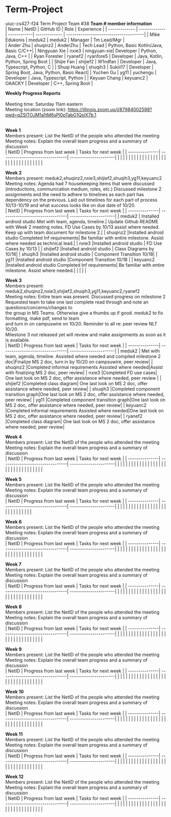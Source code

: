 # Term-Project
uiuc-cs427-f24 Term Project Team #38
<b>Team # member information</b>
<br/>
| Name          | NetID         | GitHub ID   | Role          | Experience                            |
| ------------- | ------------- | ------------| ------------- | --------------------------------------|
| Mike Edukonis | meduk2        | meduk2      | Manager       | Tm Lead/Mgr                           |            
| Ander Zhu     | shuqinz2      | AnderZhu    | Tech Lead     | Python, Basic Kotlin/Java, Basic C/C++|
| Ningyuan Xie  | nxie3         | ningyuan-xie| Developer     | Python, Java, C++                     |
| Ryan Forester | ryanef2       | ryanfore5   | Developer     | Java, Kotlin, Python, Spring Boot     |
| Shijie Fan    | shijief2      | W1ndfan     | Developer     | Java, Typescript, Python, C           |
| Shuqi Huang   | shuqih3       | Sukiii17    | Developer     | Spring Boot, Java, Python, Basic React|
| Yuchen Gu     | yg11          | yuchengu    | Developer     | Java, Typescript, Python              |
| Keyuan Chang  | keyuanc2      | OAACKY      | Developer     | C++, Spring Boot                      |
<br/>

<b>Weekly Progress Reports</b>
</br> 
</br>
Meeting time: Saturday 11am eastern
</br> 
Meeting location (zoom link): https://illinois.zoom.us/j/87984002598?pwd=qZSlTOJM1a1tM6sPl0pTabG1QsIX7b.1
</br> 
</br>

<b>Week 1</b>
</br>
Members present: List the NetID of the people who attended the meeting
</br>
Meeting notes: Explain the overall team progress and a summary of discussion
</br>
| NetID          | Progress from last week         | Tasks for next week   |
| ---------------| --------------------------------| ----------------------|
|                |                                 |                       |
|                |                                 |                       |
|                |                                 |                       |
|                |                                 |                       |
|                |                                 |                       |
|                |                                 |                       |
|                |                                 |                       |
|                |                                 |                       |
</br>


<b>Week 2</b>
</br>
Members present: meduk2,shuqinz2,nxie3,shijief2,shuqih3,yg11,keyuanc2
</br>
Meeting notes: Agenda had 7 housekeeping items that were discussed (introductions, communication medium, roles, etc.)
Discussed milestone 2 assignments and the need to adhere to timelines as each part has dependency on the previous. 
Laid out timelines for each part of process 10/13-10/19 and what success looks like on due date of 10/20.
</br>
| NetID          | Progress from last week         | Tasks for next week   |
| ---------------| --------------------------------| ----------------------|
| meduk2         |  Installed android studio Met with team, agenda, timeline.| Update Github README with Week 2 meeting notes. FD Use Cases by 10/13 assist where needed.  Keep up with team document for milestone 2.|
| shuqinz2       |Installed android studio Completed Inf requirements| Be familiar with entire milestone. Assist where needed as technical lead.|
| nxie3          |Installed android studio         | FD Use Cases by 10/13 |
| shijief2       |Installed android studio         | Class Diagrams by 10/16|
| shuqih3        |Installed android studio         | Component Transition 10/18|
| yg11           |Installed android studio         |Component Transition 10/18 |
| keyuanc2       |Installed android studio Completed Inf requirements| Be familiar with entire milestone. Assist where needed.|
|                |                                 |                       |
</br>


<b>Week 3</b>
</br>
Members present: meduk2,shuqinz2,nxie3,shijief2,shuqih3,yg11,keyuanc2,ryanef2
</br>
Meeting notes: Entire team was present.  Discussed progress on milestone 2<br>
Requested team to take one last complete read through and note an questions/concerns/changes to<br>
the group in MS Teams.  Otherwise give a thumbs up if good.  meduk2 to fix formatting, make pdf, send to team<br>
and turn in on campuswire on 10/20.  Reminder to all re: peer review NLT 10/20. <br>
Milestone 3 not released yet will review and make assignments as soon as it is available.
</br>
| NetID          | Progress from last week         | Tasks for next week   |
| ---------------| --------------------------------| ----------------------|
| meduk2         | Met with team, agenda, timeline. Assisted where needed and compiled milestone 2 doc|Finalize MS 2 doc, turn in by 10/20 on campsuwire, peer review|
| shuqinz2       |Completed informal requirements Assisted where needed|Assist with finalizing MS 2 doc, peer review|
| nxie3          |Completed FD use cases| One last look on MS 2 doc, offer assistance where needed, peer review |
| shijief2       |Completed class diagram| One last look on MS 2 doc, offer assistance where needed, peer review|
| shuqih3        |Completed component transition graph|One last look on MS 2 doc, offer assistance where needed, peer review|
| yg11           |Completed component transition graph|One last look on MS 2 doc, offer assistance where needed, peer review|
| keyuanc2       |Completed informal requirements Assisted where needed|One last look on MS 2 doc, offer assistance where needed, peer review|
| ryanef2        |Completed class diagram| One last look on MS 2 doc, offer assistance where needed, peer review|
</br>


<b>Week 4</b>
</br>
Members present: List the NetID of the people who attended the meeting
</br>
Meeting notes: Explain the overall team progress and a summary of discussion
</br>
| NetID          | Progress from last week         | Tasks for next week   |
| ---------------| --------------------------------| ----------------------|
|                |                                 |                       |
|                |                                 |                       |
|                |                                 |                       |
|                |                                 |                       |
|                |                                 |                       |
|                |                                 |                       |
|                |                                 |                       |
|                |                                 |                       |
</br>


<b>Week 5</b>
</br>
Members present: List the NetID of the people who attended the meeting
</br>
Meeting notes: Explain the overall team progress and a summary of discussion
</br>
| NetID          | Progress from last week         | Tasks for next week   |
| ---------------| --------------------------------| ----------------------|
|                |                                 |                       |
|                |                                 |                       |
|                |                                 |                       |
|                |                                 |                       |
|                |                                 |                       |
|                |                                 |                       |
|                |                                 |                       |
</br>


<b>Week 6</b>
</br>
Members present: List the NetID of the people who attended the meeting
</br>
Meeting notes: Explain the overall team progress and a summary of discussion
</br>
| NetID          | Progress from last week         | Tasks for next week   |
| ---------------| --------------------------------| ----------------------|
|                |                                 |                       |
|                |                                 |                       |
|                |                                 |                       |
|                |                                 |                       |
|                |                                 |                       |
|                |                                 |                       |
|                |                                 |                       |
|                |                                 |                       |
</br>


<b>Week 7</b>
</br>
Members present: List the NetID of the people who attended the meeting
</br>
Meeting notes: Explain the overall team progress and a summary of discussion
</br>
| NetID          | Progress from last week         | Tasks for next week   |
| ---------------| --------------------------------| ----------------------|
|                |                                 |                       |
|                |                                 |                       |
|                |                                 |                       |
|                |                                 |                       |
|                |                                 |                       |
|                |                                 |                       |
|                |                                 |                       |
|                |                                 |                       |
</br>


<b>Week 8</b>
</br>
Members present: List the NetID of the people who attended the meeting
</br>
Meeting notes: Explain the overall team progress and a summary of discussion
</br>
| NetID          | Progress from last week         | Tasks for next week   |
| ---------------| --------------------------------| ----------------------|
|                |                                 |                       |
|                |                                 |                       |
|                |                                 |                       |
|                |                                 |                       |
|                |                                 |                       |
|                |                                 |                       |
|                |                                 |                       |
|                |                                 |                       |
</br>


<b>Week 9</b>
</br>
Members present: List the NetID of the people who attended the meeting
</br>
Meeting notes: Explain the overall team progress and a summary of discussion
</br>
| NetID          | Progress from last week         | Tasks for next week   |
| ---------------| --------------------------------| ----------------------|
|                |                                 |                       |
|                |                                 |                       |
|                |                                 |                       |
|                |                                 |                       |
|                |                                 |                       |
|                |                                 |                       |
|                |                                 |                       |
|                |                                 |                       |
</br>


<b>Week 10</b>
</br>
Members present: List the NetID of the people who attended the meeting
</br>
Meeting notes: Explain the overall team progress and a summary of discussion
</br>
| NetID          | Progress from last week         | Tasks for next week   |
| ---------------| --------------------------------| ----------------------|
|                |                                 |                       |
|                |                                 |                       |
|                |                                 |                       |
|                |                                 |                       |
|                |                                 |                       |
|                |                                 |                       |
|                |                                 |                       |
|                |                                 |                       |
</br>


<b>Week 11</b>
</br>
Members present: List the NetID of the people who attended the meeting
</br>
Meeting notes: Explain the overall team progress and a summary of discussion
</br>
| NetID          | Progress from last week         | Tasks for next week   |
| ---------------| --------------------------------| ----------------------|
|                |                                 |                       |
|                |                                 |                       |
|                |                                 |                       |
|                |                                 |                       |
|                |                                 |                       |
|                |                                 |                       |
|                |                                 |                       |
|                |                                 |                       |
</br>


<b>Week 12</b>
</br>
Members present: List the NetID of the people who attended the meeting
</br>
Meeting notes: Explain the overall team progress and a summary of discussion
</br>
| NetID          | Progress from last week         | Tasks for next week   |
| ---------------| --------------------------------| ----------------------|
|                |                                 |                       |
|                |                                 |                       |
|                |                                 |                       |
|                |                                 |                       |
|                |                                 |                       |
|                |                                 |                       |
|                |                                 |                       |
|                |                                 |                       |
</br>

